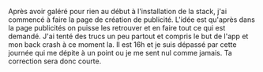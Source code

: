 Après avoir galéré pour rien au début à l'installation de la stack, j'ai commencé à faire la page de création de publicité. L'idée est qu'après dans la page publicités on puisse les retrouver et en faire tout ce qui est demandé. J'ai tenté des trucs un peu partout et compris le but de l'app et mon back crash à ce moment la. Il est 16h et je suis dépassé par cette journée qui me dépite à un point ou je me sent nul comme jamais. Ta correction sera donc courte.
